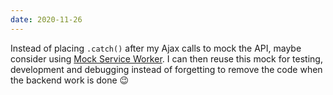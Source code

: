 ```yaml
---
date: 2020-11-26
---
```


Instead of placing `.catch()` after my Ajax calls to mock the API, maybe consider using [Mock Service Worker](https://mswjs.io/). I can then reuse this mock for testing, development and debugging instead of forgetting to remove the code when the backend work is done 😉  
